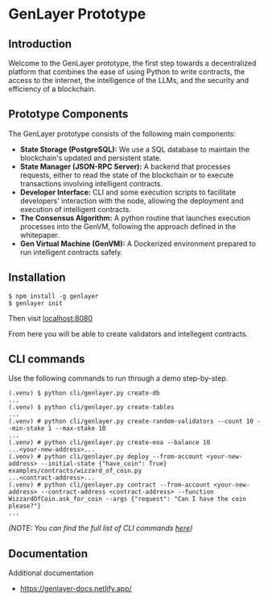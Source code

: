 # GenLayer Prototype

## Introduction

Welcome to the GenLayer prototype, the first step towards a decentralized platform that combines the ease of using Python to write contracts, the access to the internet, the intelligence of the LLMs, and the security and efficiency of a blockchain.

## Prototype Components

The GenLayer prototype consists of the following main components:

* **State Storage (PostgreSQL):** We use a SQL database to maintain the blockchain's updated and persistent state.
* **State Manager (JSON-RPC Server):** A backend that processes requests, either to read the state of the blockchain or to execute transactions involving intelligent contracts.
* **Developer Interface:** CLI and some execution scripts to facilitate developers' interaction with the node, allowing the deployment and execution of intelligent contracts.
* **The Consensus Algorithm:** A python routine that launches execution processes into the GenVM, following the approach defined in the whitepaper.
* **Gen Virtual Machine (GenVM):** A Dockerized environment prepared to run intelligent contracts safely.

## Installation

```
$ npm install -g genlayer
$ genlayer init
```

Then visit [localhost:8080](http://localhost:8080/)

From here you will be able to create validators and intellegent contracts.

## CLI commands

Use the following commands to run through a demo step-by-step.

```
(.venv) $ python cli/genlayer.py create-db
...
(.venv) $ python cli/genlayer.py create-tables
...
(.venv) # python cli/genlayer.py create-random-validators --count 10 --min-stake 1 --max-stake 10
...
(.venv) # python cli/genlayer.py create-eoa --balance 10
...<your-new-address>...
(.venv) # python cli/genlayer.py deploy --from-account <your-new-address> --initial-state {"have_coin": True} examples/contracts/wizzard_of_coin.py
...<contract-address>...
(.venv) # python cli/genlayer.py contract --from-account <your-new-address> --contract-address <contract-address> --function WizzardOfCoin.ask_for_coin --args {"request": "Can I have the coin please?"}
...
```

*(NOTE: You can find the full list of CLI commands [here](https://github.com/yeagerai/genlayer-simulator/blob/main/cli/genlayer.py))*

## Documentation

Additional documentation

 - https://genlayer-docs.netlify.app/